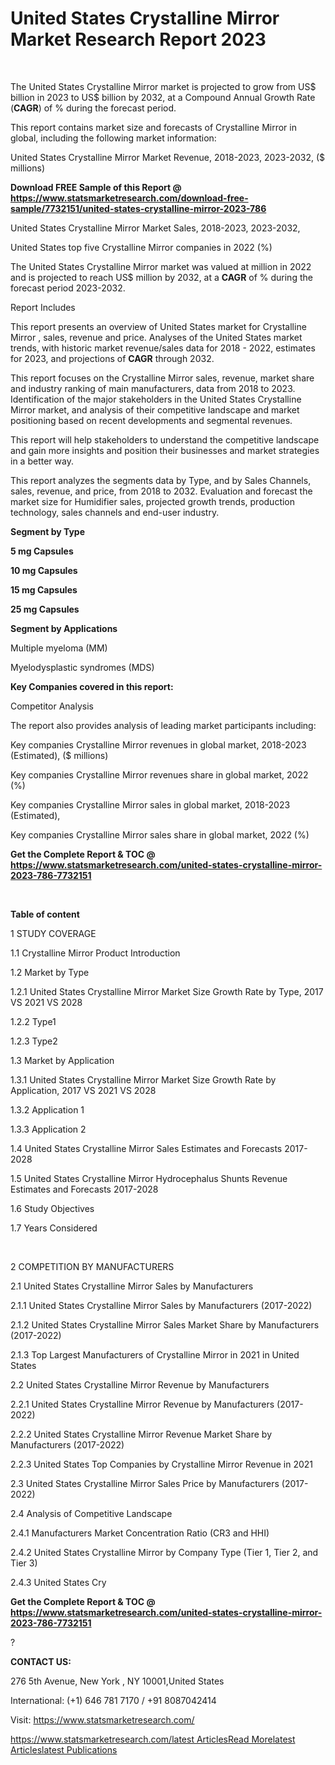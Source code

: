 <h1>United States Crystalline Mirror Market Research Report 2023</h1><br/><p>The United States Crystalline Mirror market is projected to grow from US$ billion in 2023 to US$ billion by 2032, at a Compound Annual Growth Rate (<strong>CAGR</strong>) of % during the forecast period.</p>
 
 
 
 <p>This report contains market size and forecasts of Crystalline Mirror in global, including the following market information:</p>
 
 
 
 <p>United States Crystalline Mirror Market Revenue, 2018-2023, 2023-2032, ($ millions)</p>
 
 
 
 <p><strong>Download FREE Sample of this Report @ <a href="https://www.statsmarketresearch.com/download-free-sample/7732151/united-states-crystalline-mirror-2023-786">https://www.statsmarketresearch.com/download-free-sample/7732151/united-states-crystalline-mirror-2023-786</a></strong></p>
 
 
 
 <p>United States Crystalline Mirror Market Sales, 2018-2023, 2023-2032,</p>
 
 
 
 <p>United States top five Crystalline Mirror companies in 2022 (%)</p>
 
 
 
 <p>The United States Crystalline Mirror market was valued at million in 2022 and is projected to reach US$ million by 2032, at a <strong>CAGR</strong> of % during the forecast period 2023-2032.</p>
 
 
 
 <p>Report Includes</p>
 
 
 
 <p>This report presents an overview of United States market for Crystalline Mirror , sales, revenue and price. Analyses of the United States market trends, with historic market revenue/sales data for 2018 - 2022, estimates for 2023, and projections of <strong>CAGR</strong> through 2032.</p>
 
 
 
 <p>This report focuses on the Crystalline Mirror sales, revenue, market share and industry ranking of main manufacturers, data from 2018 to 2023. Identification of the major stakeholders in the United States Crystalline Mirror market, and analysis of their competitive landscape and market positioning based on recent developments and segmental revenues.</p>
 
 
 
 <p>This report will help stakeholders to understand the competitive landscape and gain more insights and position their businesses and market strategies in a better way.</p>
 
 
 
 <p>This report analyzes the segments data by Type, and by Sales Channels, sales, revenue, and price, from 2018 to 2032. Evaluation and forecast the market size for Humidifier sales, projected growth trends, production technology, sales channels and end-user industry.</p>
 
 
 
 <p><strong>Segment by Type</strong></p>
 
 
 
 <p><strong>5 mg Capsules</strong></p>
 
 
 
 <p><strong>10 mg Capsules</strong></p>
 
 
 
 <p><strong>15 mg Capsules</strong></p>
 
 
 
 <p><strong>25 mg Capsules</strong></p>
 
 
 
 <p><strong>Segment <strong><strong>by Applications</strong></strong></strong></p>
 
 
 
 <p>Multiple myeloma (MM)</p>
 
 
 
 <p>Myelodysplastic syndromes (MDS)</p>
 
 
 
 <p><strong>Key Companies covered in this report:</strong></p>
 
 
 
 <p>Competitor Analysis</p>
 
 
 
 <p>The report also provides analysis of leading market participants including:</p>
 
 
 
 <p>Key companies Crystalline Mirror revenues in global market, 2018-2023 (Estimated), ($ millions)</p>
 
 
 
 <p>Key companies Crystalline Mirror revenues share in global market, 2022 (%)</p>
 
 
 
 <p>Key companies Crystalline Mirror sales in global market, 2018-2023 (Estimated),</p>
 
 
 
 <p>Key companies Crystalline Mirror sales share in global market, 2022 (%)</p>
 
 
 
 <div><b>Get the Complete Report & TOC @ <a href="https://www.statsmarketresearch.com/united-states-crystalline-mirror-2023-786-7732151">https://www.statsmarketresearch.com/united-states-crystalline-mirror-2023-786-7732151</a></b></div>
 
 
 
 <p><br />
 
 <b>Table of content</b></p>
 
 
 
 <p>1 STUDY COVERAGE<br />
 
 1.1 Crystalline Mirror Product Introduction<br />
 
 1.2 Market by Type<br />
 
 1.2.1 United States Crystalline Mirror Market Size Growth Rate by Type, 2017 VS 2021 VS 2028<br />
 
 1.2.2 Type1<br />
 
 1.2.3 Type2<br />
 
 1.3 Market by Application<br />
 
 1.3.1 United States Crystalline Mirror Market Size Growth Rate by Application, 2017 VS 2021 VS 2028<br />
 
 1.3.2 Application 1<br />
 
 1.3.3 Application 2<br />
 
 1.4 United States Crystalline Mirror Sales Estimates and Forecasts 2017-2028<br />
 
 1.5 United States Crystalline Mirror Hydrocephalus Shunts Revenue Estimates and Forecasts 2017-2028<br />
 
 1.6 Study Objectives<br />
 
 1.7 Years Considered<br />
 
 <br />
 
 2 COMPETITION BY MANUFACTURERS<br />
 
 2.1 United States Crystalline Mirror Sales by Manufacturers<br />
 
 2.1.1 United States Crystalline Mirror Sales by Manufacturers (2017-2022)<br />
 
 2.1.2 United States Crystalline Mirror Sales Market Share by Manufacturers (2017-2022)<br />
 
 2.1.3 Top Largest Manufacturers of Crystalline Mirror in 2021 in United States<br />
 
 2.2 United States Crystalline Mirror Revenue by Manufacturers<br />
 
 2.2.1 United States Crystalline Mirror Revenue by Manufacturers (2017-2022)<br />
 
 2.2.2 United States Crystalline Mirror Revenue Market Share by Manufacturers (2017-2022)<br />
 
 2.2.3 United States Top Companies by Crystalline Mirror Revenue in 2021<br />
 
 2.3 United States Crystalline Mirror Sales Price by Manufacturers (2017-2022)<br />
 
 2.4 Analysis of Competitive Landscape<br />
 
 2.4.1 Manufacturers Market Concentration Ratio (CR3 and HHI)<br />
 
 2.4.2 United States Crystalline Mirror by Company Type (Tier 1, Tier 2, and Tier 3)<br />
 
 2.4.3 United States Cry</p>
 
 
 
 <div><b>Get the Complete Report & TOC @ <a href="https://www.statsmarketresearch.com/united-states-crystalline-mirror-2023-786-7732151">https://www.statsmarketresearch.com/united-states-crystalline-mirror-2023-786-7732151</a></b></div>
 
 
 
 <p>? </p>
 
 
 
 <p><b>CONTACT US:</b><br />
 
 276 5th Avenue, New York , NY 10001,United States<br />
 
 International: (+1) 646 781 7170 / +91 8087042414<br />
 
 Visit: <a href="https://www.statsmarketresearch.com/">https://www.statsmarketresearch.com/</a><br />
 
 <a href="https://gyeongbokgung.com">https://www.statsmarketresearch.com/</a><a href="https://hallyeomaritime.com">latest Articles</a><a href="https://jingwansa.com">Read More</a><a href="https://nguoiviet.jp/">latest Articles</a><a href="https://www.intelmarketresearch.com/">latest Publications</a></p>